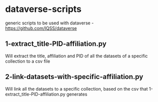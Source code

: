 # dataverse-scripts
generic scripts to be used with dataverse - https://github.com/IQSS/dataverse
## 1-extract_title-PID-affiliation.py
Will extract the title, affiliation and PID of all the datasets of a specific collection to a csv file
## 2-link-datasets-with-specific-affiliation.py
Will link all the datasets to a specific collection, based on the csv that 1-extract_title-PID-affiliation.py generates

